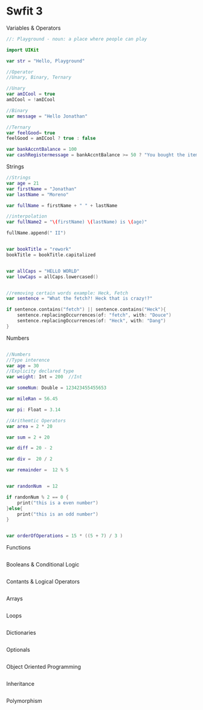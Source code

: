 # Swfit 3

Variables & Operators

```swift
//: Playground - noun: a place where people can play

import UIKit

var str = "Hello, Playground"

//Operator
//Unary, Binary, Ternary

//Unary
var amICool = true
amICool = !amICool

//Binary
var message = "Hello Jonathan"

//Ternary
var feelGood= true
feelGood = amICool ? true : false

var bankAccntBalance = 100
var cashRegistermessage = bankAccntBalance >= 50 ? "You bought the item" : "You do not have enough funds"

```

Strings

```swift
//Strings
var age = 21
var firstName = "Jonathan"
var lastName = "Moreno"

var fullName = firstName + " " + lastName

//interpolation
var fullName2 = "\(firstName) \(lastName) is \(age)"

fullName.append(" II")


var bookTitle = "rework"
bookTitle = bookTitle.capitalized


var allCaps = "HELLO WORLD"
var lowCaps = allCaps.lowercased()


//removing certain words example: Heck, Fetch
var sentence = "What the fetch?! Heck that is crazy!?"

if sentence.contains("fetch") || sentence.contains("Heck"){
    sentence.replacingOccurrences(of: "fetch", with: "Douce")
    sentence.replacingOccurrences(of: "Heck", with: "Dang")
}

```

Numbers

```swift

//Numbers
//Type interence
var age = 30
//Explicity declared type
var weight: Int = 200  //Int

var someNum: Double = 123423455455653

var mileRan = 56.45

var pi: Float = 3.14

//Arithemtic Operators
var area = 2 * 20

var sum = 2 + 20

var diff = 20 - 2

var div =  20 / 2

var remainder =  12 % 5


var randonNum  = 12

if randonNum % 2 == 0 {
    print("this is a even number")
}else{
    print("this is an odd number")
}


var orderOfOperations = 15 * ((5 + 7) / 3 )


```

Functions

```swift


```

Booleans & Conditional Logic

```swift


```

Contants & Logical Operators

```swift


```
Arrays

```swift


```

Loops

```swift


```
Dictionaries

```swift


```

Optionals

```swift


```
Object Oriented Programming

```swift


```
Inheritance

```swift


```
Polymorphism

```swift


```
